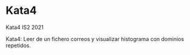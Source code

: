 # Kata4
Kata4 IS2 2021

Kata4: Leer de un fichero correos y visualizar histograma con dominios repetidos.
